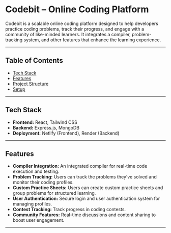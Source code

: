 # Codebit – Online Coding Platform

Codebit is a scalable online coding platform designed to help developers practice coding problems, track their progress, and engage with a community of like-minded learners. It integrates a compiler, problem-tracking system, and other features that enhance the learning experience.

---

## Table of Contents
- [Tech Stack](#tech-stack)
- [Features](#features)
- [Project Structure](#project-structure)
- [Setup](#setup)

---

## Tech Stack

- **Frontend:** React, Tailwind CSS  
- **Backend:** Express.js, MongoDB  
- **Deployment:** Netlify (Frontend), Render (Backend)  

---

## Features

- **Compiler Integration:** An integrated compiler for real-time code execution and testing.  
- **Problem Tracking:** Users can track the problems they’ve solved and monitor their coding profiles.  
- **Custom Practice Sheets:** Users can create custom practice sheets and group problems for structured learning.  
- **User Authentication:** Secure login and user authentication system for managing profiles.  
- **Contest Tracking:** Track progress in coding contests.  
- **Community Features:** Real-time discussions and content sharing to boost user engagement.  

---
